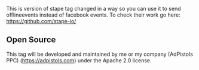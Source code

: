 

This is version of stape tag changed in a way so you can use it to send offlineevents instead of facebook events. To check their work go here: https://github.com/stape-io/

## Open Source

This tag will be developed and maintained by me or my company (AdPistols PPC) (https://adpistols.com) under the Apache 2.0 license.
